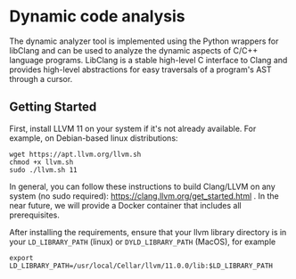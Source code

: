 # Dynamic code analysis

The dynamic analyzer tool is implemented using the Python wrappers for
libClang and can be used to analyze the dynamic aspects of C/C++ language programs. 
LibClang is a stable high-level C interface to Clang 
and provides high-level abstractions for easy traversals of 
a program's AST through a cursor. 

## Getting Started

First, install LLVM 11 on your system if it's not already available. 
For example, on Debian-based linux distributions: 
```
wget https://apt.llvm.org/llvm.sh
chmod +x llvm.sh
sudo ./llvm.sh 11
```

In general, you can follow these instructions to build Clang/LLVM on any 
system (no sudo required): https://clang.llvm.org/get_started.html .
In the near future, we will provide a Docker container that includes all prerequisites.

After installing the requirements, ensure that your llvm library directory is in 
your `LD_LIBRARY_PATH` (linux) or `DYLD_LIBRARY_PATH` (MacOS), for example 
```
export LD_LIBRARY_PATH=/usr/local/Cellar/llvm/11.0.0/lib:$LD_LIBRARY_PATH
```